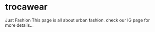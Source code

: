 # trocawear
Just Fashion
This page is all about urban fashion.
check our IG page for more details...
